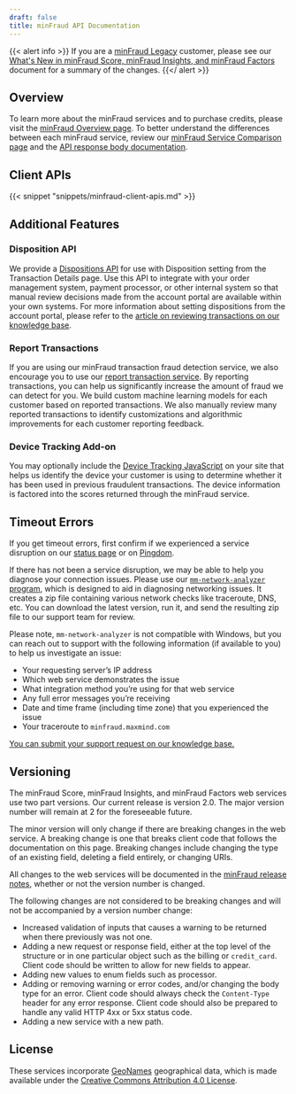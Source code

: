 ```yaml
---
draft: false
title: minFraud API Documentation
---
```


{{< alert info >}}
  If you are a [minFraud Legacy](/minfraud/minfraud-legacy/)
  customer, please see our
  [What's New in minFraud Score, minFraud Insights, and minFraud Factors](/minfraud/whats-new-in-minfraud-score-and-minfraud-insights/)
  document for a summary of the changes.
{{</ alert >}}

## Overview

To learn more about the minFraud services and to purchase credits, please visit
the
[minFraud Overview page](https://www.maxmind.com/en/solutions/minfraud-services).
To better understand the differences between each minFraud service, review our
[minFraud Service Comparison page](https://www.maxmind.com/en/solutions/minfraud-services/pricing)
and the
[API response body documentation](/minfraud/api-documentation/responses#bodies).

## Client APIs

{{< snippet "snippets/minfraud-client-apis.md" >}}

## Additional Features

### Disposition API

We provide a [Dispositions API](/minfraud/working-with-transaction-dispositions)
for use with Disposition setting from the Transaction Details page. Use this API
to integrate with your order management system, payment processor, or other
internal system so that manual review decisions made from the account portal are
available within your own systems. For more information about setting
dispositions from the account portal, please refer to the
[article on reviewing transactions on our knowledge base](https://support.maxmind.com/hc/en-us/articles/4408762136603).

### Report Transactions

If you are using our minFraud transaction fraud detection service, we also
encourage you to use our
[report transaction service](/minfraud/report-a-transaction). By reporting
transactions, you can help us significantly increase the amount of fraud we can
detect for you. We build custom machine learning models for each customer based
on reported transactions. We also manually review many reported transactions to
identify customizations and algorithmic improvements for each customer reporting
feedback.

### Device Tracking Add-on

You may optionally include the
[Device Tracking JavaScript](/minfraud/track-devices) on your site that helps us
identify the device your customer is using to determine whether it has been used
in previous fraudulent transactions. The device information is factored into the
scores returned through the minFraud service.

## Timeout Errors

If you get timeout errors, first confirm if we experienced a service disruption
on our [status page](https://status.maxmind.com/) or on
[Pingdom](http://stats.pingdom.com/datuqzybqg5z).

If there has not been a service disruption, we may be able to help you diagnose
your connection issues. Please use our
[`mm-network-analyzer` program](https://github.com/maxmind/mm-network-analyzer),
which is designed to aid in diagnosing networking issues. It creates a zip file
containing various network checks like traceroute, DNS, etc. You can download
the latest version, run it, and send the resulting zip file to our support team
for review.

Please note, `mm-network-analyzer` is not compatible with Windows, but you can
reach out to support with the following information (if available to you) to
help us investigate an issue:

- Your requesting server’s IP address
- Which web service demonstrates the issue
- What integration method you’re using for that web service
- Any full error messages you’re receiving
- Date and time frame (including time zone) that you experienced the issue
- Your traceroute to `minfraud.maxmind.com`

[You can submit your support request on our knowledge base.](https://support.maxmind.com/hc/en-us/requests/new)

## Versioning

The minFraud Score, minFraud Insights, and minFraud Factors web services use two
part versions. Our current release is version 2.0. The major version number will
remain at 2 for the foreseeable future.

The minor version will only change if there are breaking changes in the web
service. A breaking change is one that breaks client code that follows the
documentation on this page. Breaking changes include changing the type of an
existing field, deleting a field entirely, or changing URIs.

All changes to the web services will be documented in the
[minFraud release notes](/minfraud/release-notes), whether or not the version
number is changed.

The following changes are not considered to be breaking changes and will not be
accompanied by a version number change:

- Increased validation of inputs that causes a warning to be returned when there
  previously was not one.
- Adding a new request or response field, either at the top level of the
  structure or in one particular object such as the billing or `credit_card`.
  Client code should be written to allow for new fields to appear.
- Adding new values to enum fields such as processor.
- Adding or removing warning or error codes, and/or changing the body type for
  an error. Client code should always check the `Content-Type` header for any
  error response. Client code should also be prepared to handle any valid HTTP
  4xx or 5xx status code.
- Adding a new service with a new path.

## License

These services incorporate [GeoNames](https://www.geonames.org/) geographical
data, which is made available under the
[Creative Commons Attribution 4.0 License](https://creativecommons.org/licenses/by/4.0/).
